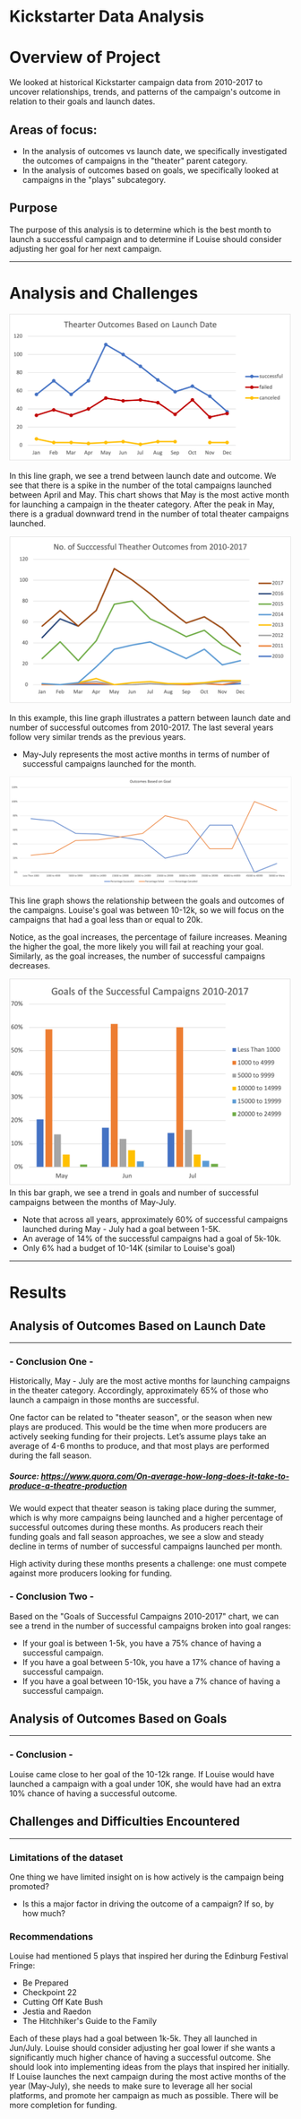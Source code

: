 # Kickstarter Data Analysis

# Overview of Project

We looked at historical Kickstarter campaign data from 2010-2017 to uncover relationships, trends, and patterns of the campaign's outcome in relation to their goals and launch dates.

## Areas of focus: 
- In the analysis of outcomes vs launch date, we specifically investigated the outcomes of campaigns in the "theater" parent category.
- In the analysis of outcomes based on goals, we specifically looked at campaigns in the "plays" subcategory.

## Purpose
The purpose of this analysis is to determine which is the best month to launch a successful campaign and to determine if Louise should consider adjusting her goal for her next campaign.

---
# Analysis and Challenges

![](Resources/Theater_Outcomes_vs_Launch.png)


In this line graph, we see a trend between launch date and outcome. We see that there is a spike in the number of the total campaigns launched between April and May. This chart shows that May is the most active month for launching a campaign in the theater category. After the peak in May, there is a gradual downward trend in the number of total theater campaigns launched. 

![](Resources/Success_Theater_Outcome_2010-2017.png)

In this example, this line graph illustrates a pattern between launch date and number of successful outcomes from 2010-2017. The last several years follow very similar trends as the previous years.
- May-July represents the most active months in terms of number of successful campaigns launched for the month.

![](Resources/Outcomes_vs_Goals.png)

This line graph shows the relationship between the goals and outcomes of the campaigns. Louise's goal was between 10-12k, so we will focus on the campaigns that had a goal less than or equal to 20k.

Notice, as the goal increases, the percentage of failure increases. Meaning the higher the goal, the more likely you will fail at reaching your goal. Similarly, as the goal increases, the number of successful campaigns decreases.

![](Resources/Goals_Of_Successful_Campaigns.png)
In this bar graph, we see a trend in goals and number of successful campaigns between the months of May-July.  

- Note that across all years, approximately 60% of successful campaigns launched during May - July had a goal between 1-5K.
- An average of 14% of the successful campaigns had a goal of 5k-10k.
- Only 6% had a budget of 10-14K (similar to Louise's goal)

---
# Results

## Analysis of Outcomes Based on Launch Date
---

### - Conclusion One -

Historically, May - July are the most active months for launching campaigns in the theater category. Accordingly, approximately 65% of those who launch a campaign in those months are successful.

One factor can be related to "theater season", or the season when new plays are produced. This would be the time when more producers are actively seeking funding for their projects. Let’s assume plays take an average of 4-6 months to produce, and that most plays are performed during the fall season.
##### Source: https://www.quora.com/On-average-how-long-does-it-take-to-produce-a-theatre-production

We would expect that theater season is taking place during the summer, which is why more campaigns being launched and a higher percentage of successful outcomes during these months. As producers reach their funding goals and fall season approaches, we see a slow and steady decline in terms of number of successful campaigns launched per month.

High activity during these months presents a challenge: one must compete against more producers looking for funding.

### - Conclusion Two -
Based on the "Goals of Successful Campaigns 2010-2017" chart, we can see a trend in the number of successful campaigns broken into goal ranges:
- If your goal is between 1-5k, you have a 75% chance of having a successful campaign.
- If you have a goal between 5-10k, you have a 17% chance of having a successful campaign.
- If you have a goal between 10-15k, you have a 7% chance of having a successful campaign.

## Analysis of Outcomes Based on Goals
---

### - Conclusion - 
Louise came close to her goal of the 10-12k range. If Louise would have launched a campaign with a goal under 10K, she would have had an extra 10% chance of having a successful outcome.

## Challenges and Difficulties Encountered
---

### Limitations of the dataset
One thing we have limited insight on is how actively is the campaign being promoted?
- Is this a major factor in driving the outcome of a campaign? If so, by how much?

### Recommendations

Louise had mentioned 5 plays that inspired her during the Edinburg Festival Fringe:
- Be Prepared
- Checkpoint 22
- Cutting Off Kate Bush
- Jestia and Raedon
- The Hitchhiker's Guide to the Family

Each of these plays had a goal between 1k-5k. They all launched in Jun/July. Louise should consider adjusting her goal lower if she wants a significantly much higher chance of having a successful outcome. She should look into implementing ideas from the plays that inspired her initially. If Louise launches the next campaign during the most active months of the year (May-July), she needs to make sure to leverage all her social platforms, and promote her campaign as much as possible. There will be more completion for funding.
